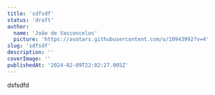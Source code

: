 ```yaml
---
title: 'sdfsdf'
status: 'draft'
author:
  name: 'João de Vasconcelos'
  picture: 'https://avatars.githubusercontent.com/u/10943992?v=4'
slug: 'sdfsdf'
description: ''
coverImage: ''
publishedAt: '2024-02-09T22:02:27.005Z'
---
```


dsfsdfd